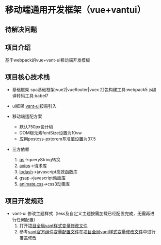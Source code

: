 # 移动端通用开发框架（vue+vantui）

## 待解决问题

## 项目介绍

基于webpack的vue+vant-ui移动端开发模板

## 项目核心技术栈

- 基础框架
spa基础框架:vue2|vueRouter|vuex
打包构建工具:webpack5
js编译转码工具:babel7

- ui框架
[vant-ui](https://vant-contrib.gitee.io/vant/#/zh-CN/home)按需引入

- 移动端适配方案
   + 默认750px设计稿
   + DOM根元素fontSize设置为10vw
   + 应用postcss-pxtorem基准值设置为37.5
   
- 三方依赖
  1. [qs](https://storm4542.github.io/archives/7b89c88d.html)->queryString转换
  2. [axios](http://www.axios-js.com/zh-cn/docs/)->请求库
  3. [lodash](https://www.lodashjs.com/docs/latest)->javascript高效函数库
  4. [gsap](https://www.tweenmax.com.cn/)->javascript动画库
  5. [animate.css](https://animate.style/)->css3动画库

## 项目开发规范

- vant-ui 修改主题样式（less及自定义主题按需加载已经配置完成，无需再进行任何配置）
  1. 打开[项目全局vant样式变量修改文件](\src\less\variable\vant-reset-variable.less)
  2. 参考[vant官方组件变量配置文件](https://github.com/youzan/vant/blob/dev/src/style/var.less)在[项目全局vant样式变量修改文件](\src\less\variable\vant-reset-variable.less)中进行覆盖修改
